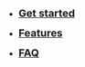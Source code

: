 - [<font size="4">**Get started**</font>](get-started.md)

- [<font size="4">**Features**</font>](features.md)

- [<font size="4">**FAQ**</font>](faq.md)
